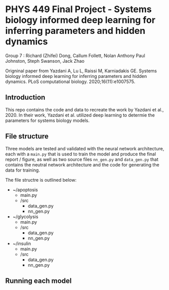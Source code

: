 # PHYS 449 Final Project - Systems biology informed deep learning for inferring parameters and hidden dynamics
Group 7 : Richard (Zhifei) Dong, Callum Follett, Nolan Anthony Paul Johnston, Steph Swanson, Jack Zhao

Origninal paper from Yazdani A, Lu L, Raissi M, Karniadakis GE. Systems biology informed deep learning for inferring parameters and hidden dynamics. PLoS computational biology. 2020;16(11):e1007575.

## Introduction
This repo contains the code and data to recreate the work by Yazdani et al., 2020. In their work, Yazdani et al. utilized deep learning to determie the parameters for systems biology models.

## File structure
Three models are tested and validated with the neural network architecture, each with a ``main.py`` that is used to train the model and produce the final report / figure, as well as two source files ``nn_gen.py`` and ``data_gen.py`` that contains the neutral network architecture and the code for generating the data for training. 

The file structre is outlined below:

- ~/apoptosis
  - main.py
  - /src
    - data_gen.py
    - nn_gen.py
- ~/glycolysis
  - main.py
  - /src
    - data_gen.py
    - nn_gen.py
- ~/insulin
  - main.py
  - /src
    - data_gen.py
    - nn_gen.py

## Running each model
